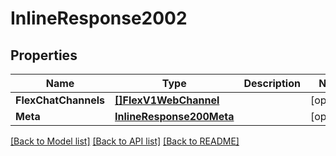 # InlineResponse2002

## Properties

Name | Type | Description | Notes
------------ | ------------- | ------------- | -------------
**FlexChatChannels** | [**[]FlexV1WebChannel**](flex.v1.web_channel.md) |  | [optional] 
**Meta** | [**InlineResponse200Meta**](inline_response_200_meta.md) |  | [optional] 

[[Back to Model list]](../README.md#documentation-for-models) [[Back to API list]](../README.md#documentation-for-api-endpoints) [[Back to README]](../README.md)


